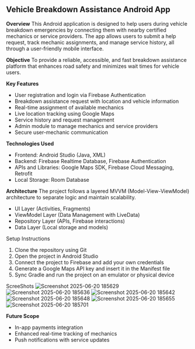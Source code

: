 
## Vehicle Breakdown Assistance Android App

**Overview**
This Android application is designed to help users during vehicle breakdown emergencies by connecting them with nearby certified mechanics or service providers. The app allows users to submit a help request, track mechanic assignments, and manage service history, all through a user-friendly mobile interface.

**Objective**
To provide a reliable, accessible, and fast breakdown assistance platform that enhances road safety and minimizes wait times for vehicle users.

**Key Features**

* User registration and login via Firebase Authentication
* Breakdown assistance request with location and vehicle information
* Real-time assignment of available mechanics
* Live location tracking using Google Maps
* Service history and request management
* Admin module to manage mechanics and service providers
* Secure user-mechanic communication

**Technologies Used**

* Frontend: Android Studio (Java, XML)
* Backend: Firebase Realtime Database, Firebase Authentication
* APIs and Libraries: Google Maps SDK, Firebase Cloud Messaging, Retrofit
* Local Storage: Room Database

**Architecture**
The project follows a layered MVVM (Model-View-ViewModel) architecture to separate logic and maintain scalability.

* UI Layer (Activities, Fragments)
* ViewModel Layer (Data Management with LiveData)
* Repository Layer (APIs, Firebase interactions)
* Data Layer (Local storage and models)

Setup Instructions

1. Clone the repository using Git
2. Open the project in Android Studio
3. Connect the project to Firebase and add your own credentials
4. Generate a Google Maps API key and insert it in the Manifest file
5. Sync Gradle and run the project on an emulator or physical device

ScreeShots
![Screenshot 2025-06-20 185629](https://github.com/user-attachments/assets/d372a8d3-b25f-4a83-91a3-31b6ecb25bc5)
![Screenshot 2025-06-20 185636](https://github.com/user-attachments/assets/cb30b907-bf5c-404b-a86b-6dd3791a441a)
![Screenshot 2025-06-20 185642](https://github.com/user-attachments/assets/633d3b7e-8173-4807-b38e-d2279ce19a0e)
![Screenshot 2025-06-20 185648](https://github.com/user-attachments/assets/1159925e-ab48-4ebd-91ae-3bb864a44874)
![Screenshot 2025-06-20 185655](https://github.com/user-attachments/assets/42d363c1-1d9f-4e44-81be-309f5c46a1d4)
![Screenshot 2025-06-20 185701](https://github.com/user-attachments/assets/351b38b7-eeb3-4f60-98f8-b9b79ce54358)


**Future Scope**
* In-app payments integration
* Enhanced real-time tracking of mechanics
* Push notifications with service updates

